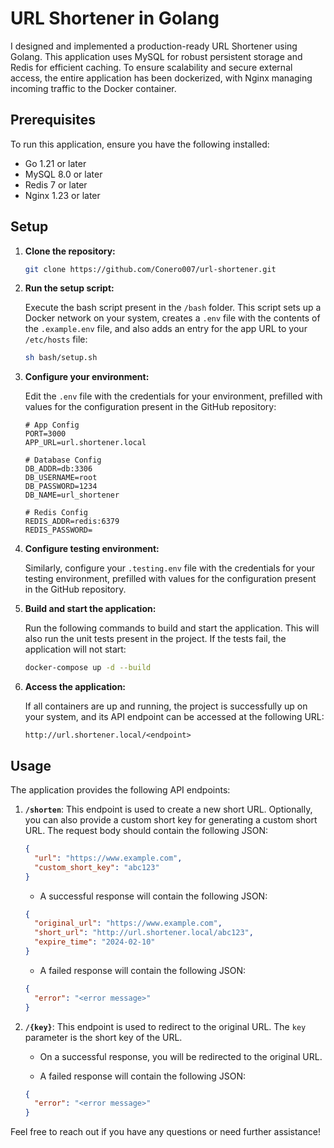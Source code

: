 # URL Shortener in Golang

I designed and implemented a production-ready URL Shortener using Golang. This application uses MySQL for robust persistent storage and Redis for efficient caching. To ensure scalability and secure external access, the entire application has been dockerized, with Nginx managing incoming traffic to the Docker container.

## Prerequisites

To run this application, ensure you have the following installed:

- Go 1.21 or later
- MySQL 8.0 or later
- Redis 7 or later
- Nginx 1.23 or later

## Setup

1. **Clone the repository:**

   ```bash
   git clone https://github.com/Conero007/url-shortener.git
   ```

2. **Run the setup script:**

   Execute the bash script present in the `/bash` folder. This script sets up a Docker network on your system, creates a `.env` file with the contents of the `.example.env` file, and also adds an entry for the app URL to your `/etc/hosts` file:

   ```bash
   sh bash/setup.sh
   ```

3. **Configure your environment:**

   Edit the `.env` file with the credentials for your environment, prefilled with values for the configuration present in the GitHub repository:

   ```env
   # App Config
   PORT=3000
   APP_URL=url.shortener.local

   # Database Config
   DB_ADDR=db:3306
   DB_USERNAME=root
   DB_PASSWORD=1234
   DB_NAME=url_shortener

   # Redis Config
   REDIS_ADDR=redis:6379
   REDIS_PASSWORD=
   ```

4. **Configure testing environment:**

   Similarly, configure your `.testing.env` file with the credentials for your testing environment, prefilled with values for the configuration present in the GitHub repository.

5. **Build and start the application:**

   Run the following commands to build and start the application. This will also run the unit tests present in the project. If the tests fail, the application will not start:

   ```bash
   docker-compose up -d --build
   ```

6. **Access the application:**

   If all containers are up and running, the project is successfully up on your system, and its API endpoint can be accessed at the following URL:

   ```
   http://url.shortener.local/<endpoint>
   ```

## Usage

The application provides the following API endpoints:

1. **`/shorten`**: This endpoint is used to create a new short URL. Optionally, you can also provide a custom short key for generating a custom short URL. The request body should contain the following JSON:

   ```json
   {
     "url": "https://www.example.com",
     "custom_short_key": "abc123"
   }
   ```

   - A successful response will contain the following JSON:

   ```json
   {
     "original_url": "https://www.example.com",
     "short_url": "http://url.shortener.local/abc123",
     "expire_time": "2024-02-10"
   }
   ```

   - A failed response will contain the following JSON:

   ```json
   {
     "error": "<error message>"
   }
   ```

2. **`/{key}`**: This endpoint is used to redirect to the original URL. The `key` parameter is the short key of the URL.

   - On a successful response, you will be redirected to the original URL.

   - A failed response will contain the following JSON:

   ```json
   {
     "error": "<error message>"
   }
   ```

Feel free to reach out if you have any questions or need further assistance!